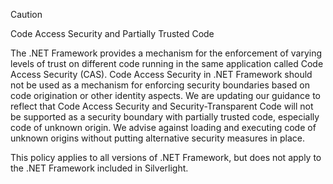 > [!CAUTION]
> Code Access Security and Partially Trusted Code
>
> The .NET Framework provides a mechanism for the enforcement of varying levels of trust on different code running in the same application called Code Access Security (CAS).  Code Access Security in .NET Framework should not  be used as a mechanism for enforcing security boundaries based on code origination or other identity aspects. We are updating our guidance to reflect that Code Access Security and Security-Transparent Code will not be supported as a security boundary with partially trusted code, especially code of unknown origin. We advise against loading and executing code of unknown origins without putting alternative security measures in place.
>
> This policy applies to all versions of .NET Framework, but does not apply to the .NET Framework included in Silverlight.
